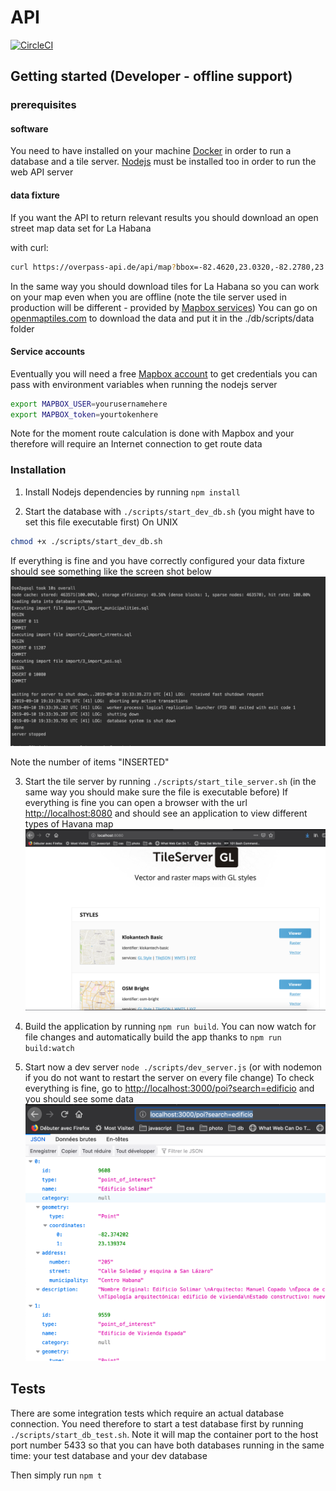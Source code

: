 # API

[![CircleCI](https://circleci.com/gh/Citykleta/api-now.svg?style=svg)](https://circleci.com/gh/Citykleta/api-now)

## Getting started (Developer - offline support)

### prerequisites

#### software

You need to have installed on your machine [Docker](https://www.docker.com/) in order to run a database and a tile server.
[Nodejs](https://nodejs.org/en/) must be installed too in order to run the web API server

#### data fixture

If you want the API to return relevant results you should download an open street map data set for La Habana

with curl:
```sh
curl https://overpass-api.de/api/map?bbox=-82.4620,23.0320,-82.2780,23.1840 -o ./db/scripts/data/havana.osm
```

In the same way you should download tiles for La Habana so you can work on your map even when you are offline (note the tile server used in production will be different - provided by [Mapbox services](https://www.mapbox.com/))
You can go on [openmaptiles.com](https://openmaptiles.com/downloads/central-america/cuba/la-habana/) to download the data and put it in the ./db/scripts/data folder

#### Service accounts

Eventually you will need a free [Mapbox account](https://www.mapbox.com/) to get credentials you can pass with environment variables when running the nodejs server
```sh
export MAPBOX_USER=yourusernamehere
export MAPBOX_token=yourtokenhere
```

Note for the moment route calculation is done with Mapbox and your therefore will require an Internet connection to get route data

### Installation

1. Install Nodejs dependencies by running ``npm install``

2. Start the database with ``./scripts/start_dev_db.sh`` (you might have to set this file executable first)
On UNIX
```sh
chmod +x ./scripts/start_dev_db.sh
```
If everything is fine and you have correctly configured your data fixture should see something like the screen shot below
![database log](./media/db_log.png)

Note the number of items "INSERTED"

3. Start the tile server by running ``./scripts/start_tile_server.sh`` (in the same way you should make sure the file is executable before)
If everything is fine you can open a browser with the url [http://localhost:8080](http://localhost:8080) and should see an application to view different types of Havana map
![tile server screenshot](./media/tile_server.png)

4. Build the application by running ``npm run build``. You can now watch for file changes and automatically build the app thanks to ``npm run build:watch``

5. Start now a dev server ``node ./scripts/dev_server.js`` (or with nodemon if you do not want to restart the server on every file change)
To check everything is fine, go to [http://localhost:3000/poi?search=edificio](http://localhost:3000/poi?search=edificio) and you should see some data
![api check sreenshot](./media/api_check.png)

## Tests

There are some integration tests which require an actual database connection. You need therefore to start a test database first by running
``./scripts/start_db_test.sh``. Note it will map the container port to the host port number 5433 so that you can have both databases running in the same time: your test database and your dev database 

Then simply run ``npm t``



 



 